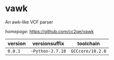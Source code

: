 # vawk

An awk-like VCF parser

*homepage*: <https://github.com/cc2qe/vawk>

version | versionsuffix | toolchain
--------|---------------|----------
``0.0.1`` | ``-Python-2.7.18`` | ``GCCcore/10.2.0``
